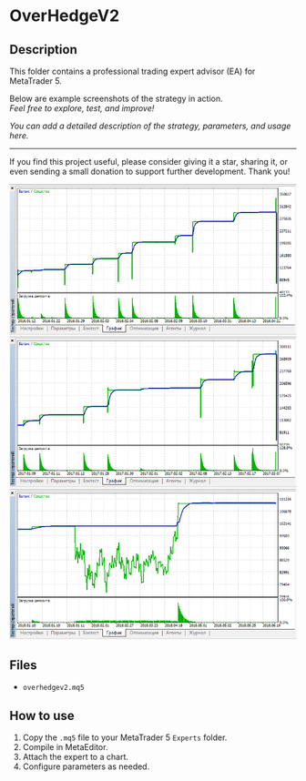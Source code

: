# OverHedgeV2

## Description
This folder contains a professional trading expert advisor (EA) for MetaTrader 5.

Below are example screenshots of the strategy in action.  
*Feel free to explore, test, and improve!*

*You can add a detailed description of the strategy, parameters, and usage here.*

---

If you find this project useful, please consider giving it a star, sharing it, or even sending a small donation to support further development. Thank you!

![Screenshot](OverHedgeV2_EURUSD_M5_1.png)
![Screenshot](OverHedgeV2_EURUSD_M5_2.png)
![Screenshot](OverHedgeV2_EURUSD_M5_3.png)

## Files
- `overhedgev2.mq5`

## How to use
1. Copy the `.mq5` file to your MetaTrader 5 `Experts` folder.
2. Compile in MetaEditor.
3. Attach the expert to a chart.
4. Configure parameters as needed.
